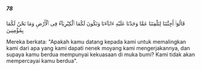 ##### 78

<span class="ayah">قَالُوٓا۟ أَجِئْتَنَا لِتَلْفِتَنَا عَمَّا وَجَدْنَا عَلَيْهِ ءَابَآءَنَا وَتَكُونَ لَكُمَا ٱلْكِبْرِيَآءُ فِى ٱلْأَرْضِ وَمَا نَحْنُ لَكُمَا بِمُؤْمِنِينَ</span>

<span class="ayah_translation">Mereka berkata: "Apakah kamu datang kepada kami untuk memalingkan kami dari apa yang kami dapati nenek moyang kami mengerjakannya, dan supaya kamu berdua mempunyai kekuasaan di muka bumi? Kami tidak akan mempercayai kamu berdua".</span>
